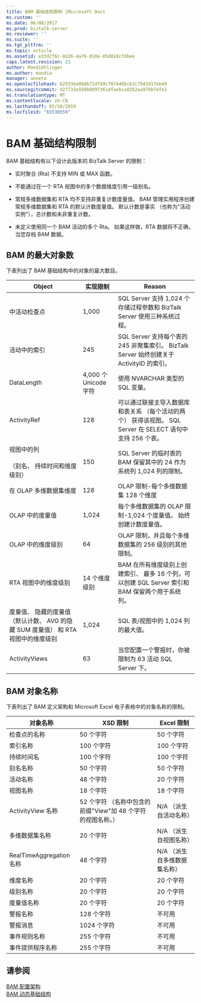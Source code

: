 ```yaml
---
title: BAM 基础结构限制 |Microsoft Docs
ms.custom: ''
ms.date: 06/08/2017
ms.prod: biztalk-server
ms.reviewer: ''
ms.suite: ''
ms.tgt_pltfrm: ''
ms.topic: article
ms.assetid: e33d2f6c-8d26-4a76-810e-85d810cfdbee
caps.latest.revision: 21
author: MandiOhlinger
ms.author: mandia
manager: anneta
ms.openlocfilehash: 62933be0b8b72df49c707440bc63c7943d17ebd9
ms.sourcegitcommit: d27732e569b0897361dfaebca8352aa97bb7efe1
ms.translationtype: MT
ms.contentlocale: zh-CN
ms.lasthandoff: 05/10/2019
ms.locfileid: "65530559"
---
```

# <a name="bam-infrastructure-limitations"></a>BAM 基础结构限制
BAM 基础结构有以下设计此版本的 BizTalk Server 的限制：  
  
-   实时聚合 (Rta) 不支持 MIN 或 MAX 函数。  
  
-   不能通过在一个 RTA 视图中的多个数据维度引用一级别名。  
  
-   常规多维数据集和 RTA 均不支持非重复计数度量值。 BAM 管理实用程序创建常规多维数据集和 RTA 的默认计数度量值。 默认计数是事实 （也称为"活动实例"），总计数和未非重复计数。  
  
-   未定义使用同一个 BAM 活动的多个 Rta。 如果这样做，RTA 数据将不正确，当您存档 BAM 数据。  
  
## <a name="bam-maximum-number-of-objects"></a>BAM 的最大对象数  
 下表列出了 BAM 基础结构中的对象的最大数目。  
  
|Object|实现限制|Reason|  
|------------|--------------------------|------------|  
|中活动检查点|1,000|SQL Server 支持 1,024 个存储过程参数和 BizTalk Server 使用三种系统过程。|  
|活动中的索引|245|SQL Server 支持每个表的 245 非聚集索引。 BizTalk Server 始终创建关于 ActivityID 的索引。|  
|DataLength|4,000 个 Unicode 字符|使用 NVARCHAR 类型的 SQL 变量。|  
|ActivityRef|128|可以通过联接主导入数据库和表关系 （每个活动的两个） 获得该视图。 SQL Server 在 SELECT 语句中支持 256 个表。|  
|视图中的列<br /><br /> （别名、 持续时间和维度级别）|150|SQL Server 的临时表的 BAM 保留其中的 24 作为系统列 1,024 列的限制。|  
|在 OLAP 多维数据集维度|128|OLAP 限制-每个多维数据集 128 个维度|  
|OLAP 中的度量值|1,024|每个多维数据集的 OLAP 限制-1,024 个度量值。 始终创建计数度量值。|  
|OLAP 中的维度级别|64|OLAP 限制，并且每个多维数据集的 256 级别的其他限制。|  
|RTA 视图中的维度级别|14 个维度级别|BAM 在所有维度级别上创建索引、 最多 16 个列，可以创建 SQL Server 索引和 BAM 保留两个用于系统列。|  
|度量值、 隐藏的度量值 （默认计数、 AVG 的隐藏 SUM 度量值） 和 RTA 视图中的维度级别|1,024|SQL 表/视图中的 1,024 列的最大值。|  
|ActivityViews|63|当您配置一个警报时，你被限制为 63 活动 SQL Server 下。|  
  
## <a name="bam-object-names"></a>BAM 对象名称  
 下表列出了 BAM 定义架构和 Microsoft Excel 电子表格中的对象名称的限制。  
  
|对象名称|XSD 限制|Excel 限制|  
|------------------|--------------------|----------------------|  
|检查点的名称|50 个字符|50 个字符|  
|索引名称|100 个字符|100 个字符|  
|持续时间名|100 个字符|100 个字符|  
|别名名称|50 个字符|50 个字符|  
|活动名称|48 个字符|20 个字符|  
|视图名称|18 个字符|18 个字符|  
|ActivityView 名称|52 个字符 （名称中包含的前缀"View"加 48 个字符的视图名称。）|N/A （派生自活动名称）|  
|多维数据集名称|20 个字符|N/A （派生自视图名称）|  
|RealTimeAggregation 名称|48 个字符|N/A （派生自多维数据集名称）|  
|维度名称|20 个字符|20 个字符|  
|级别名称|20 个字符|20 个字符|  
|度量值名称|20 个字符|20 个字符|  
|警报名称|128 个字符|不可用|  
|警报消息|1024 个字符|不可用|  
|事件规则名称|255 个字符|不可用|  
|事件提供程序名称|255 个字符|不可用|  
  
## <a name="see-also"></a>请参阅  
 [BAM 配置架构](../core/bam-configuration-schema.md)   
 [BAM 动态基础结构](../core/bam-dynamic-infrastructure.md)